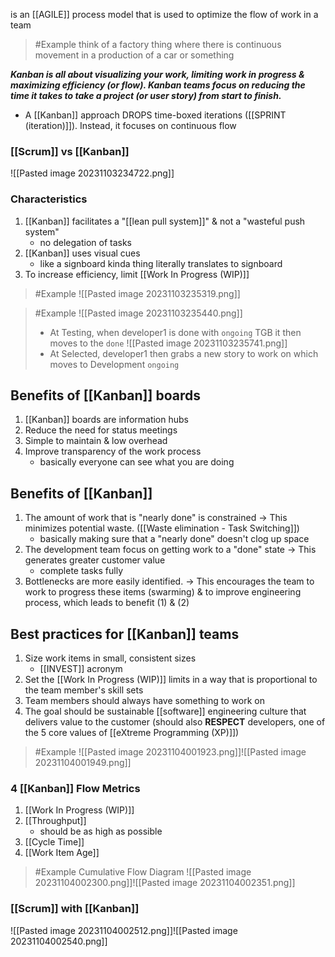 is an [[AGILE]] process model that is used to optimize the flow of work in a team

>	#Example 
>	think of a factory thing where there is continuous movement in a production of a car or something

***Kanban is all about visualizing your work, limiting work in progress & maximizing efficiency (or flow). Kanban teams focus on reducing the time it takes to take a project (or user story) from start to finish.***

- A [[Kanban]] approach DROPS time-boxed iterations ([[SPRINT (iteration)]]). Instead, it focuses on continuous flow
### [[Scrum]] vs [[Kanban]]
![[Pasted image 20231103234722.png]]

### Characteristics
1. [[Kanban]] facilitates a "[[lean pull system]]" & not a "wasteful push system"
	- no delegation of tasks
2. [[Kanban]] uses visual cues
	- like a signboard kinda thing literally translates to signboard
3. To increase efficiency, limit [[Work In Progress (WIP)]]

>	#Example 
>	![[Pasted image 20231103235319.png]]

>	#Example 
>	![[Pasted image 20231103235440.png]]
>	- At Testing, when developer1 is done with `ongoing` TGB it then moves to the `done` 
>	![[Pasted image 20231103235741.png]]
>	- At Selected, developer1 then grabs a new story to work on which moves to Development `ongoing`

## Benefits of [[Kanban]] boards
1. [[Kanban]] boards are information hubs
2. Reduce the need for status meetings
3. Simple to maintain & low overhead
4. Improve transparency of the work process
	- basically everyone can see what you are doing

## Benefits of [[Kanban]]
1. The amount of work that is "nearly done" is constrained $\rightarrow$ This minimizes potential waste. ([[Waste elimination - Task Switching]])
	- basically making sure that a "nearly done" doesn't clog up space
2. The development team focus on getting work to a "done" state $\rightarrow$ This generates greater customer value
	- complete tasks fully
3. Bottlenecks are more easily identified. $\rightarrow$ This encourages the team to work to progress these items (swarming) & to improve engineering process, which leads to benefit (1) & (2)

## Best practices for [[Kanban]] teams
1. Size work items in small, consistent sizes
	- [[INVEST]] acronym
2. Set the [[Work In Progress (WIP)]] limits in a way that is proportional to the team member's skill sets
3. Team members should always have something to work on
4. The goal should be sustainable [[software]] engineering culture that delivers value to the customer (should also **RESPECT** developers, one of the 5 core values of [[eXtreme Programming (XP)]])

>	#Example 
>	![[Pasted image 20231104001923.png]]![[Pasted image 20231104001949.png]]

### 4 [[Kanban]] Flow Metrics
1. [[Work In Progress (WIP)]]
2. [[Throughput]]
	- should be as high as possible
3. [[Cycle Time]]
4. [[Work Item Age]]
>	#Example Cumulative Flow Diagram
>	![[Pasted image 20231104002300.png]]![[Pasted image 20231104002351.png]]

### [[Scrum]] with [[Kanban]]
![[Pasted image 20231104002512.png]]![[Pasted image 20231104002540.png]]